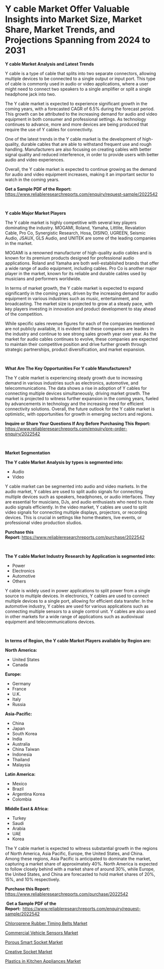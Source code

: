 <p><h1>Y cable Market Offer Valuable Insights into Market Size, Market Share, Market Trends, and Projections Spanning from 2024 to 2031</h1></p><p><strong>Y cable Market Analysis and Latest Trends</strong></p>
<p><p>Y cable is a type of cable that splits into two separate connectors, allowing multiple devices to be connected to a single output or input port. This type of cable is commonly used in audio or video applications, where a user might need to connect two speakers to a single amplifier or split a single headphone jack into two.</p><p>The Y cable market is expected to experience significant growth in the coming years, with a forecasted CAGR of 6.5% during the forecast period. This growth can be attributed to the increasing demand for audio and video equipment in both consumer and professional settings. As technology continues to advance, more and more devices are being produced that require the use of Y cables for connectivity.</p><p>One of the latest trends in the Y cable market is the development of high-quality, durable cables that are able to withstand frequent use and rough handling. Manufacturers are also focusing on creating cables with better signal quality and reduced interference, in order to provide users with better audio and video experiences.</p><p>Overall, the Y cable market is expected to continue growing as the demand for audio and video equipment increases, making it an important sector to watch in the coming years.</p></p>
<p><strong>Get a Sample PDF of the Report:&nbsp;</strong> <a href="https://www.reliableresearchreports.com/enquiry/request-sample/2022542">https://www.reliableresearchreports.com/enquiry/request-sample/2022542</a></p>
<p>&nbsp;</p>
<p><strong>Y cable Major Market Players</strong></p>
<p><p>The Y cable market is highly competitive with several key players dominating the industry. MOGAMI, Roland, Yamaha, Littlite, Revalation Cable, Pro Co, Synergistic Research, Hosa, DISINO, UGREEN, Seismic Audio, JSAUX, GLS Audio, and UNITEK are some of the leading companies in the market.</p><p>MOGAMI is a renowned manufacturer of high-quality audio cables and is known for its premium products designed for professional audio applications. Roland and Yamaha are both well-established brands that offer a wide range of audio equipment, including cables. Pro Co is another major player in the market, known for its reliable and durable cables used by musicians and performers worldwide.</p><p>In terms of market growth, the Y cable market is expected to expand significantly in the coming years, driven by the increasing demand for audio equipment in various industries such as music, entertainment, and broadcasting. The market size is projected to grow at a steady pace, with key players investing in innovation and product development to stay ahead of the competition.</p><p>While specific sales revenue figures for each of the companies mentioned are not publicly available, it is evident that these companies are leaders in the industry and continue to see strong sales growth year over year. As the market for audio cables continues to evolve, these companies are expected to maintain their competitive position and drive further growth through strategic partnerships, product diversification, and market expansion.</p></p>
<p>&nbsp;</p>
<p><strong>What Are The Key Opportunities For Y cable Manufacturers?</strong></p>
<p><p>The Y cable market is experiencing steady growth due to increasing demand in various industries such as electronics, automotive, and telecommunications. The data shows a rise in adoption of Y cables for connecting multiple devices simultaneously, driving market growth. The market is projected to witness further expansion in the coming years, fueled by advancements in technology and the increasing need for efficient connectivity solutions. Overall, the future outlook for the Y cable market is optimistic, with opportunities for growth in emerging sectors and regions.</p></p>
<p><strong>Inquire or Share Your Questions If Any Before Purchasing This Report:</strong> <a href="https://www.reliableresearchreports.com/enquiry/pre-order-enquiry/2022542">https://www.reliableresearchreports.com/enquiry/pre-order-enquiry/2022542</a></p>
<p>&nbsp;</p>
<p><strong>Market Segmentation</strong></p>
<p><strong>The Y cable Market Analysis by types is segmented into:</strong></p>
<p><ul><li>Audio</li><li>Video</li></ul></p>
<p><p>Y cable market can be segmented into audio and video markets. In the audio market, Y cables are used to split audio signals for connecting multiple devices such as speakers, headphones, or audio interfaces. They are essential for musicians, DJs, and audio enthusiasts who need to route audio signals efficiently. In the video market, Y cables are used to split video signals for connecting multiple displays, projectors, or recording devices. This is crucial in settings like home theaters, live events, or professional video production studios.</p></p>
<p><strong>Purchase this Report:&nbsp;</strong><a href="https://www.reliableresearchreports.com/purchase/2022542">https://www.reliableresearchreports.com/purchase/2022542</a></p>
<p>&nbsp;</p>
<p><strong>The Y cable Market Industry Research by Application is segmented into:</strong></p>
<p><ul><li>Power</li><li>Electronics</li><li>Automotive</li><li>Others</li></ul></p>
<p><p>Y cable is widely used in power applications to split power from a single source to multiple devices. In electronics, Y cables are used to connect multiple devices to a single port, allowing for efficient data transfer. In the automotive industry, Y cables are used for various applications such as connecting multiple sensors to a single control unit. Y cables are also used in other markets for a wide range of applications such as audiovisual equipment and telecommunications devices.</p></p>
<p>&nbsp;</p>
<p><strong>In terms of Region, the Y cable Market Players available by Region are:</strong></p>
<p>
    <p> <strong> North America: </strong>
        <ul>
            <li>United States</li>
            <li>Canada</li>
        </ul>
        </p> 
    <p> <strong> Europe: </strong>
        <ul>
            <li>Germany</li>
            <li>France</li>
            <li>U.K.</li>
            <li>Italy</li>
            <li>Russia</li>
        </ul>
        </p> 
    <p> <strong> Asia-Pacific: </strong>
        <ul>
            <li>China</li>
            <li>Japan</li>
            <li>South Korea</li>
            <li>India</li>
            <li>Australia</li>
            <li>China Taiwan</li>
            <li>Indonesia</li>
            <li>Thailand</li>
            <li>Malaysia</li>
        </ul>
        </p> 
    <p> <strong> Latin America: </strong>
        <ul>
            <li>Mexico</li>
            <li>Brazil</li>
            <li>Argentina Korea</li>
            <li>Colombia</li>
        </ul>
        </p> 
    <p> <strong> Middle East & Africa: </strong>
        <ul>
            <li>Turkey</li>
            <li>Saudi</li>
            <li>Arabia</li>
            <li>UAE</li>
            <li>Korea</li>
        </ul>
    </p>
    </p>
<p><p>The Y cable market is expected to witness substantial growth in the regions of North America, Asia Pacific, Europe, the United States, and China. Among these regions, Asia Pacific is anticipated to dominate the market, capturing a market share of approximately 40%. North America is expected to follow closely behind with a market share of around 30%, while Europe, the United States, and China are forecasted to hold market shares of 20%, 15%, and 10% respectively.</p></p>
<p><strong>Purchase this Report: </strong><a href="https://www.reliableresearchreports.com/purchase/2022542">https://www.reliableresearchreports.com/purchase/2022542</a></p>
<p>&nbsp;<strong>Get a Sample PDF of the Report:&nbsp;&nbsp;</strong><a href="https://www.reliableresearchreports.com/enquiry/request-sample/2022542">https://www.reliableresearchreports.com/enquiry/request-sample/2022542</a></p>
<p><strong></strong></p>
<p><p><a href="https://confirmed-shield-e13.notion.site/Chloroprene-Rubber-Timing-Belts-Market-Research-Report-Reveals-The-Latest-Trends-And-Opportunities-o-a836027d504142fd90c17b8a996d8a91">Chloroprene Rubber Timing Belts Market</a></p><p><a href="https://github.com/mauripalmi/Market-Research-Report-List-2/blob/main/commercial-vehicle-sensors-market.md">Commercial Vehicle Sensors Market</a></p><p><a href="https://view.publitas.com/reportprime-1/porous-smart-socket-market-size-and-growth-market-segmentation-regional-and-country-breakdowns-and-market-trends-for-period-from-2024-2031/">Porous Smart Socket Market</a></p><p><a href="https://view.publitas.com/reportprime-1/creative-socket-market-size-market-trends-and-growth-outlook-forecasted-for-period-from-2024-to-2031/">Creative Socket Market</a></p><p><a href="https://sore-arch-6db.notion.site/Plastics-in-Kitchen-Appliances-Market-Size-Reflecting-a-Forecast-Till-2031-Market-By-Type-By-Appli-c9b876b9c31b4f97b22df040c43919ee">Plastics in Kitchen Appliances Market</a></p></p>